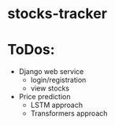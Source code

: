 # stocks-tracker

# ToDos:
* Django web service
    * login/registration
    * view stocks
* Price prediction
    * LSTM approach
    * Transformers approach  